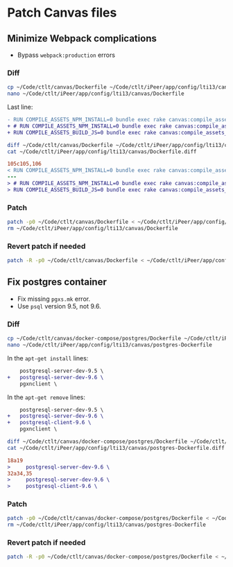 # Patch Canvas files

## Minimize Webpack complications

- Bypass `webpack:production` errors

### Diff

```bash
cp ~/Code/ctlt/canvas/Dockerfile ~/Code/ctlt/iPeer/app/config/lti13/canvas/Dockerfile
nano ~/Code/ctlt/iPeer/app/config/lti13/canvas/Dockerfile
```

Last line:

```diff
- RUN COMPILE_ASSETS_NPM_INSTALL=0 bundle exec rake canvas:compile_assets
+ # RUN COMPILE_ASSETS_NPM_INSTALL=0 bundle exec rake canvas:compile_assets
+ RUN COMPILE_ASSETS_BUILD_JS=0 bundle exec rake canvas:compile_assets_dev
```

```bash
diff ~/Code/ctlt/canvas/Dockerfile ~/Code/ctlt/iPeer/app/config/lti13/canvas/Dockerfile > ~/Code/ctlt/iPeer/app/config/lti13/canvas/Dockerfile.diff
cat ~/Code/ctlt/iPeer/app/config/lti13/canvas/Dockerfile.diff
```

```diff
105c105,106
< RUN COMPILE_ASSETS_NPM_INSTALL=0 bundle exec rake canvas:compile_assets
---
> # RUN COMPILE_ASSETS_NPM_INSTALL=0 bundle exec rake canvas:compile_assets
> RUN COMPILE_ASSETS_BUILD_JS=0 bundle exec rake canvas:compile_assets_dev
```

### Patch

```bash
patch -p0 ~/Code/ctlt/canvas/Dockerfile < ~/Code/ctlt/iPeer/app/config/lti13/canvas/Dockerfile.diff
rm ~/Code/ctlt/iPeer/app/config/lti13/canvas/Dockerfile
```

### Revert patch if needed

```bash
patch -R -p0 ~/Code/ctlt/canvas/Dockerfile < ~/Code/ctlt/iPeer/app/config/lti13/canvas/Dockerfile.diff
```

## Fix postgres container

- Fix missing `pgxs.mk` error.
- Use `psql` version 9.5, not 9.6.

### Diff

```bash
cp ~/Code/ctlt/canvas/docker-compose/postgres/Dockerfile ~/Code/ctlt/iPeer/app/config/lti13/canvas/postgres-Dockerfile
nano ~/Code/ctlt/iPeer/app/config/lti13/canvas/postgres-Dockerfile
```

In the `apt-get install` lines:

```diff
    postgresql-server-dev-9.5 \
+   postgresql-server-dev-9.6 \
    pgxnclient \
```

In the `apt-get remove` lines:

```diff
    postgresql-server-dev-9.5 \
+   postgresql-server-dev-9.6 \
+   postgresql-client-9.6 \
    pgxnclient \
```

```bash
diff ~/Code/ctlt/canvas/docker-compose/postgres/Dockerfile ~/Code/ctlt/iPeer/app/config/lti13/canvas/postgres-Dockerfile > ~/Code/ctlt/iPeer/app/config/lti13/canvas/postgres-Dockerfile.diff
cat ~/Code/ctlt/iPeer/app/config/lti13/canvas/postgres-Dockerfile.diff
```

```diff
18a19
>     postgresql-server-dev-9.6 \
32a34,35
>     postgresql-server-dev-9.6 \
>     postgresql-client-9.6 \
```

### Patch

```bash
patch -p0 ~/Code/ctlt/canvas/docker-compose/postgres/Dockerfile < ~/Code/ctlt/iPeer/app/config/lti13/canvas/postgres-Dockerfile.diff
rm ~/Code/ctlt/iPeer/app/config/lti13/canvas/postgres-Dockerfile
```

### Revert patch if needed

```bash
patch -R -p0 ~/Code/ctlt/canvas/docker-compose/postgres/Dockerfile < ~/Code/ctlt/iPeer/app/config/lti13/canvas/postgres-Dockerfile.diff
```
